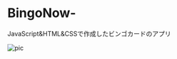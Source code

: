 # BingoNow-
JavaScript&HTML&CSSで作成したビンゴカードのアプリ

![pic](https://github.com/kzmaro/BingoNow-/issues/1#issue-411897558)
